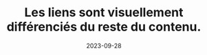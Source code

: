 ---
N: '135'
Rubrique: Liens
title: Les liens sont visuellement différenciés du reste du contenu.
detail: Les liens sont visuellement différenciés du reste du contenu.
categories: [" Liens"]
agrege: O4135-E043
opquast: '4135'
indiceebook: '43'
description: "Règle n° 043"
weight:  043
actif: '1'
layout: rules
date: 2023-09-28
tags: ["", ""]
objectif: ["", ""]
Meo: ""
Controle: ""
Auteur: ""
---